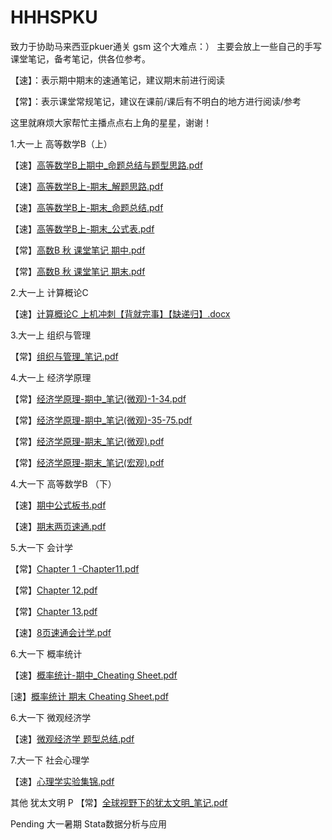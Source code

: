 # HHHSPKU
致力于协助马来西亚pkuer通关 gsm 这个大难点：）
主要会放上一些自己的手写课堂笔记，备考笔记，供各位参考。

【速】：表示期中期末的速通笔记，建议期末前进行阅读

【常】：表示课堂常规笔记，建议在课前/课后有不明白的地方进行阅读/参考

这里就麻烦大家帮忙主播点点右上角的星星，谢谢！

1.大一上 高等数学B（上）

【速】[高等数学B上期中_命题总结与题型思路.pdf](https://github.com/user-attachments/files/20839502/B._.pdf)

【速】[高等数学B上-期末_解题思路.pdf](https://github.com/user-attachments/files/20839503/B.-._.pdf)

【速】[高等数学B上-期末_命题总结.pdf](https://github.com/user-attachments/files/20839504/B.-._.pdf)

【速】[高等数学B上-期末_公式表.pdf](https://github.com/user-attachments/files/20839510/B.-._.pdf)

【常】[高数B 秋 课堂笔记 期中.pdf](https://github.com/user-attachments/files/21194628/B.pdf)

【常】[高数B 秋 课堂笔记 期末.pdf](https://github.com/user-attachments/files/21194570/B.pdf)


2.大一上 计算概论C

【速】[计算概论C 上机冲刺【背就完事】【缺递归】.docx](https://github.com/user-attachments/files/20839554/C.docx)

3.大一上 组织与管理

【常】[组织与管理_笔记.pdf](https://github.com/user-attachments/files/20839573/_.pdf)

4.大一上 经济学原理

【常】[经济学原理-期中_笔记(微观)-1-34.pdf](https://github.com/user-attachments/files/20839804/-._.-1-34.pdf)

【常】[经济学原理-期中_笔记(微观)-35-75.pdf](https://github.com/user-attachments/files/20839873/-._.-35-75.pdf)

【常】[经济学原理-期末_笔记(微观).pdf](https://github.com/user-attachments/files/20839673/-._.pdf)

【常】[经济学原理-期末_笔记(宏观).pdf](https://github.com/user-attachments/files/20839677/-._.pdf)

4.大一下 高等数学B （下）

【速】[期中公式板书.pdf](https://github.com/user-attachments/files/20839889/default.pdf)

【速】[期末两页速通.pdf](https://github.com/user-attachments/files/20840042/default.pdf)

5.大一下 会计学 

【常】[Chapter 1 -Chapter11.pdf](https://github.com/user-attachments/files/21132541/Chapter.1.-Chapter11.pdf)

【常】[Chapter 12.pdf](https://github.com/user-attachments/files/21132535/Chapter.12.pdf)

【常】[Chapter 13.pdf](https://github.com/user-attachments/files/21132527/Chapter.13.pdf)

【速】[8页速通会计学.pdf](https://github.com/user-attachments/files/20839477/8.pdf)

6.大一下 概率统计

【速】[概率统计-期中_Cheating Sheet.pdf](https://github.com/user-attachments/files/20839484/-._.pdf)

 [速】[概率统计 期末 Cheating Sheet.pdf](https://github.com/user-attachments/files/21194525/Cheating.Sheet.pdf)


6.大一下 微观经济学

【速】[微观经济学 题型总结.pdf](https://github.com/user-attachments/files/21093675/default.pdf)

7.大一下 社会心理学

【速】[心理学实验集锦.pdf](https://github.com/user-attachments/files/21093597/default.pdf)


其他 犹太文明 P
【常】[全球视野下的犹太文明_笔记.pdf](https://github.com/user-attachments/files/20839530/_.pdf)

Pending
大一暑期 Stata数据分析与应用

